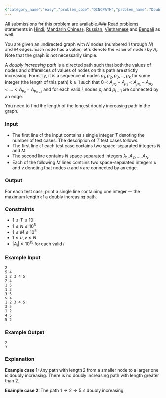 ```yaml
---
{"category_name":"easy","problem_code":"DINCPATH","problem_name":"Doubly Increasing Path","languages_supported":{"0":"C","1":"CPP14","2":"JAVA","3":"PYTH","4":"PYTH 3.6","5":"PYPY","6":"CS2","7":"PAS fpc","8":"PAS gpc","9":"RUBY","10":"PHP","11":"GO","12":"NODEJS","13":"HASK","14":"rust","15":"SCALA","16":"swift","17":"D","18":"PERL","19":"FORT","20":"WSPC","21":"ADA","22":"CAML","23":"ICK","24":"BF","25":"ASM","26":"CLPS","27":"PRLG","28":"ICON","29":"SCM qobi","30":"PIKE","31":"ST","32":"NICE","33":"LUA","34":"BASH","35":"NEM","36":"LISP sbcl","37":"LISP clisp","38":"SCM guile","39":"JS","40":"ERL","41":"TCL","42":"kotlin","43":"PERL6","44":"TEXT","45":"SCM chicken","46":"PYP3","47":"CLOJ","48":"R","49":"COB","50":"FS"},"max_timelimit":1,"source_sizelimit":50000,"problem_author":"mathecodician","problem_tester":null,"date_added":"13-04-2019","tags":{"0":"cook","1":"cook105","2":"directed","3":"easy","4":"mathecodician","5":"topologicalsort"},"editorial_url":"https://discuss.codechef.com/problems/DINCPATH","time":{"view_start_date":1555871402,"submit_start_date":1555871402,"visible_start_date":1555871402,"end_date":1735669800},"is_direct_submittable":false,"layout":"problem"}
---
```

<span class="solution-visible-txt">All submissions for this problem are available.</span>### Read problems statements in [Hindi](http://www.codechef.com/download/translated/COOK105/hindi/DINCPATH.pdf), [Mandarin Chinese](http://www.codechef.com/download/translated/COOK105/mandarin/DINCPATH.pdf), [Russian](http://www.codechef.com/download/translated/COOK105/russian/DINCPATH.pdf), [Vietnamese](http://www.codechef.com/download/translated/COOK105/vietnamese/DINCPATH.pdf) and [Bengali](http://www.codechef.com/download/translated/COOK105/bengali/DINCPATH.pdf) as well.

You are given an undirected graph with $N$ nodes (numbered $1$ through $N$) and $M$ edges. Each node has a value; let's denote the value of node $i$ by $A_i$. Note that the graph is not necessarily simple.

A *doubly increasing path* is a directed path such that both the values of nodes and differences of values of nodes on this path are strictly increasing. Formally, it is a sequence of nodes $p_1, p_2, p_3, \ldots, p_k$ for some integer (the length of this path) $k \ge 1$ such that $0 \lt A_{p_2} - A_{p_1} \lt A_{p_3} - A_{p_2} \lt \ldots \lt A_{p_k} - A_{p_{k-1}}$ and for each valid $i$, nodes $p_i$ and $p_{i-1}$ are connected by an edge.

You need to find the length of the longest doubly increasing path in the graph.

### Input
- The first line of the input contains a single integer $T$ denoting the number of test cases. The description of $T$ test cases follows.
- The first line of each test case contains two space-separated integers $N$ and $M$.
- The second line contains $N$ space-separated integers $A_1, A_2, \ldots, A_N$.
- Each of the following $M$ lines contains two space-separated integers $u$ and $v$ denoting that nodes $u$ and $v$ are connected by an edge.

### Output
For each test case, print a single line containing one integer — the maximum length of a doubly increasing path.

### Constraints 
- $1 \le T \le 10$
- $1 \le N \le 10^5$
- $1 \le M \le 10^5$
- $1 \le u, v \le N$
- $|A_i| \le 10^{15}$ for each valid $i$

### Example Input
```
2
5 4
1 2 3 4 5
2 4
1 5
1 3
3 5
5 4
1 2 3 4 5
3 5
1 2
4 5
5 2
```

### Example Output
```
2
3
```

### Explanation
**Example case 1:** Any path with length $2$ from a smaller node to a larger one is doubly increasing. There is no doubly increasing path with length greater than $2$.

**Example case 2:** The path $1 \rightarrow 2 \rightarrow 5$ is doubly increasing.
